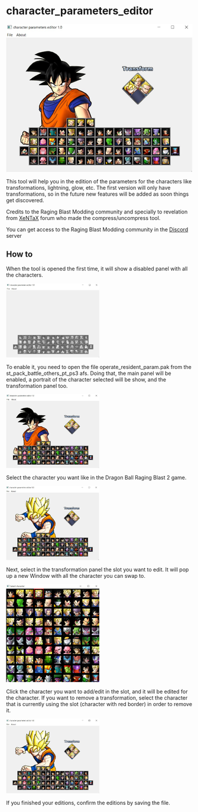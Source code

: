 # character_parameters_editor

![character parameters editor image](images/main_image.jpg)

This tool will help you in the edition of the parameters for the characters like transformations, lightning, glow, etc. The first version will only have transformations, so in the future new features will be added as soon things get discovered.

Credits to the Raging Blast Modding community and specially to revelation from [XeNTaX](https://forum.xentax.com) forum who made the compress/uncompress tool.

You can get access to the Raging Blast Modding community in the [Discord](https://discord.gg/tBmcwkGUE6) server

## How to

When the tool is opened the first time, it will show a disabled panel with all the characters. 

<img src="images/panel_disabled.jpg" alt="panel disabled image" width="50%">

To enable it, you need to open the file operate_resident_param.pak from the st_pack_battle_others_pt_ps3 afs. Doing that, the main panel will be enabled, a portrait of the character selected will be show, and the transformation panel too.

<img src="images/main_image.jpg" alt="main image" width="50%">

Select the character you want like in the Dragon Ball Raging Blast 2 game.

<img src="images/chara_selected.jpg" alt="chara selected image" width="50%">

Next, select in the transformation panel the slot you want to edit. It will pop up a new Window with all the character you can swap to.

<img src="images/select_chara_window.jpg" alt="select chara window image" width="50%">

Click the character you want to add/edit in the slot, and it will be edited for the character. If you want to remove a transformation, select the character that is currently using the slot (character with red border) in order to remove it.


<img src="images/character_edited.jpg" alt="character edited image" width="50%">

If you finished your editions, confirm the editions by saving the file.